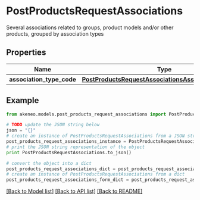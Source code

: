 # PostProductsRequestAssociations

Several associations related to groups, product models and/or other products, grouped by association types

## Properties
Name | Type | Description | Notes
------------ | ------------- | ------------- | -------------
**association_type_code** | [**PostProductsRequestAssociationsAssociationTypeCode**](PostProductsRequestAssociationsAssociationTypeCode.md) |  | [optional] 

## Example

```python
from akeneo.models.post_products_request_associations import PostProductsRequestAssociations

# TODO update the JSON string below
json = "{}"
# create an instance of PostProductsRequestAssociations from a JSON string
post_products_request_associations_instance = PostProductsRequestAssociations.from_json(json)
# print the JSON string representation of the object
print PostProductsRequestAssociations.to_json()

# convert the object into a dict
post_products_request_associations_dict = post_products_request_associations_instance.to_dict()
# create an instance of PostProductsRequestAssociations from a dict
post_products_request_associations_form_dict = post_products_request_associations.from_dict(post_products_request_associations_dict)
```
[[Back to Model list]](../README.md#documentation-for-models) [[Back to API list]](../README.md#documentation-for-api-endpoints) [[Back to README]](../README.md)


